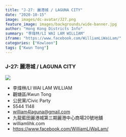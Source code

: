 ```yaml
---
title: "J-27: 麗港城 / LAGUNA CITY"
date: "2020-10-15"
image: images/dc-avatar/J27.png
feature_image: images/backgrounds/wide-banner.jpg
author: "Hong Kong Districts Info"
summary: "李煒林/LI WAI LAM WILLIAM"
iframe: "https://www.facebook.com/WilliamLiWaiLam/"
categories: ["Kowloon"]
tags: ["Kwun Tong"]
---
```


### J-27: 麗港城 / LAGUNA CITY  
![](/images/dc-avatar/J27.png)  

 - 李煒林/LI WAI LAM WILLIAM  
 - 觀塘區/Kwun Tong  
 - 公民黨/Civic Party  
 - 5544 1148  
 - william4laguna@gmail.com  
 - 九龍藍田麗港城第三期麗港中心商場20號地舖  
 - williamlihk.com  
 - https://www.facebook.com/WilliamLiWaiLam/
